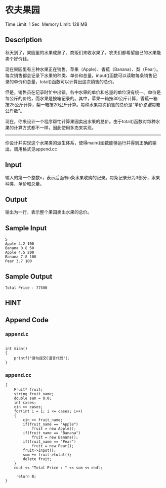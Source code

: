 # 农夫果园
Time Limit: 1 Sec  Memory Limit: 128 MB


## Description

秋天到了，果园里的水果成熟了，商贩们来收水果了，农夫们都希望自己的水果能卖个好价钱。

现在果园里有三种水果正在销售，苹果（Apple）、香蕉（Banana）、梨（Pear）。每次销售都会记录下水果的种类、单价和总量，input()函数可以读取每条销售记录的单价和总量，total()函数可以计算出这次销售的总价。

但是，销售员在记录时忙中出错，各中水果的单价和总量的单位没有统一。单价是每公斤的价格，而水果是按箱记录的。其中，苹果一箱按30公斤计算，香蕉一箱按25公斤计算，梨一箱按20公斤计算。每种水果每次销售的总价是“单价*总量*每箱公斤数”。

现在，你来设计一个程序帮忙计算果园卖出水果的总价。由于total()函数对每种水果的计算方式都不一样，因此使用多态来实现。

-----------------------------------------------------------------------------

你设计并实现这个水果类的派生体系，使得main()函数能够运行并得到正确的输出。调用格式见append.cc



## Input
输入的第一个整数n，表示后面有n条水果收购的记录。每条记录分为3部分，水果种类、单价和总量。


## Output
输出为一行，表示整个果园卖出水果的总价。


## Sample Input
```
5
Apple 4.2 100
Banana 8.8 50
Apple 4.5 200
Banana 7.8 100
Pear 3.7 100
```
## Sample Output
```
Total Price : 77500

```

## HINT


## Append Code
### append.c
```c#include <stdio.h>
  
int mian()
{
    printf("请勿提交C语言代码");
}
```
### append.cc
```cppint main()
{
    Fruit* fruit;
    string fruit_name;
    double sum = 0.0;
    int cases;
    cin >> cases;
    for(int i = 1; i <= cases; i++)
    {
        cin >> fruit_name;
        if(fruit_name == "Apple")
            fruit = new Apple();
        if(fruit_name == "Banana")
            fruit = new Banana();
        if(fruit_name == "Pear")
            fruit = new Pear();
        fruit->input();
        sum += fruit->total();
        delete fruit;
    }
    cout << "Total Price : " << sum << endl;

     return 0;
}

```
